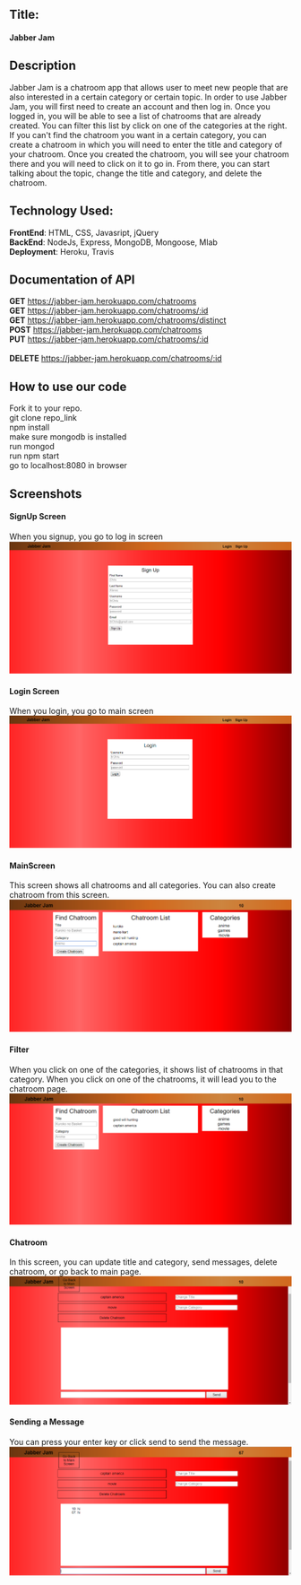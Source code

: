 ## Title: <br/>
#### Jabber Jam

## Description<br/>
Jabber Jam is a chatroom app that allows user to meet new people that are also interested in a certain category or certain topic. In order to use Jabber Jam, you will first need to create an account and then log in. Once you logged in, you will be able to see a list of chatrooms that are already created. You can filter this list by click on one of the categories at the right. If you can't find the chatroom you want in a certain category, you can create a chatroom in which you will need to enter the title and category of your chatroom. Once you created the chatroom, you will see your chatroom there and you will need to click on it to go in. From there, you can start talking about the topic, change the title and category, and delete the chatroom.

## Technology Used:<br/>
**FrontEnd**: HTML, CSS, Javasript, jQuery<br/>
**BackEnd**: NodeJs, Express, MongoDB, Mongoose, Mlab <br/>
**Deployment**: Heroku, Travis  <br/>

## Documentation of API <br/>
**GET** https://jabber-jam.herokuapp.com/chatrooms <br/>
**GET** https://jabber-jam.herokuapp.com/chatrooms/:id <br/>
**GET** https://jabber-jam.herokuapp.com/chatrooms/distinct <br/>
**POST** https://jabber-jam.herokuapp.com/chatrooms <br/>
**PUT** https://jabber-jam.herokuapp.com/chatrooms/:id <br/>    
**DELETE** https://jabber-jam.herokuapp.com/chatrooms/:id <br/>

## How to use our code <br/>
Fork it to your repo. <br/>
git clone repo_link <br/>
npm install <br/>
make sure mongodb is installed <br/>
run mongod <br/>
run npm start <br/>
go to localhost:8080 in browser<br/>

## Screenshots <br/>
#### SignUp Screen <br/>
When you signup, you go to log in screen<br/>
![SignUp](images/JabberJamSignUp.png "SignUp Screen")<br/>

#### Login Screen <br/>
When you login, you go to main screen<br/>
![LogIn](images/JabberJamLogIn.png "Login Screen")<br/>

#### MainScreen <br/>
This screen shows all chatrooms and all categories. You can also create chatroom from this screen.
![MainScreen](images/JabberJamMainScreen.png "Main Screen")<br/>

#### Filter <br/>
When you click on one of the categories, it shows list of chatrooms in that category. When you click on one of the chatrooms, it will lead you to the chatroom page.<br/>
![Filter](images/JabberJamFilter.png "Filter Screen")<br/>

#### Chatroom <br/>
In this screen, you can update title and category, send messages, delete chatroom, or go back to main page.
![Chatroom](images/JabberJamChatroom.png "Chatroom Screen")<br/>

#### Sending a Message <br/>
You can press your enter key or click send to send the message.
![SendMessage](images/JabberJamSendMessage.png "Send Message Screen")